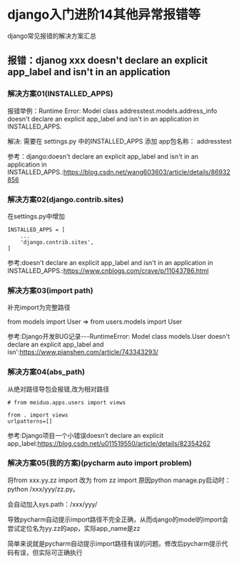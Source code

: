 # django入门进阶14其他异常报错等

django常见报错的解决方案汇总

## 报错：djanog xxx doesn't declare an explicit app_label and isn't in an application

### 解决方案01(INSTALLED_APPS)
报错举例：Runtime	Error: Model class addresstest.models.address_info doesn't declare an explicit app_label and isn't in an application in INSTALLED_APPS.

解决:	需要在 settings.py 中的INSTALLED_APPS 添加 app包名称： addresstest

参考：django:doesn't declare an explicit app_label and isn't in an application in INSTALLED_APPS.:https://blog.csdn.net/wang603603/article/details/86932856


### 解决方案02(django.contrib.sites)
在settings.py中增加

```
INSTALLED_APPS = [
	...
	'django.contrib.sites',
]
```
参考:doesn't declare an explicit app_label and isn't in an application in INSTALLED_APPS.:https://www.cnblogs.com/crave/p/11043786.html


### 解决方案03(import path)
补充import为完整路径

from models import User => from users.models import User

参考:Django开发BUG记录---RuntimeError: Model class models.User doesn't declare an explicit app_label and isn':https://www.pianshen.com/article/743343293/


### 解决方案04(abs_path)
从绝对路径导包会报错,改为相对路径

```
# from meiduo.apps.users import views

from . import views
urlpatterns=[]
```
参考:Django项目一个小错误doesn’t declare an explicit app_label:https://blog.csdn.net/u011519550/article/details/82354262


### 解决方案05(我的方案)(pycharm auto import problem)
将from xxx.yy.zz import 改为 from zz import 
原因python manage.py启动时：python /xxx/yyy/zz.py。

会自动加入sys.path：/xxx/yyy/

导致pycharm自动提示import路径不完全正确，从而django的model的import会尝试定位名为yy.zz的app，实际app_name是zz

简单来说就是pycharm自动提示import路径有误的问题。修改后pycharm提示代码有误，但实际可正确执行



